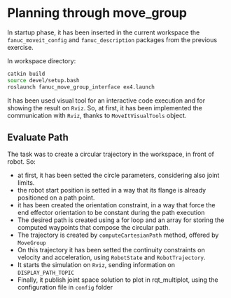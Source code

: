 # Planning through move_group

In startup phase, it has been inserted in the current workspace the `fanuc_moveit_config` and `fanuc_description` packages from the previous exercise.

In workspace directory:

```bash
catkin build
source devel/setup.bash
roslaunch fanuc_move_group_interface ex4.launch
```

It has been used visual tool for an interactive code execution and for showing the result on `Rviz`. So, at first, it has been implemented the communication with `Rviz`, thanks to `MoveItVisualTools` object.

## Evaluate Path

The task was to create a circular trajectory in the workspace, in front of robot. So:

- at first, it has been setted the circle parameters, considering also joint limits.
- the robot start position is setted in a way that its flange is already positioned on a path point.
- it has been created the orientation constraint, in a way that force the end effector orientation to be constant during the path execution
- The desired path is created using a for loop and an array for storing the computed waypoints that compose the circular path.
- The trajectory is created by `computeCartesianPath` method, offered by `MoveGroup`
- On this trajectory it has been setted the continuity constraints on velocity and acceleration, using `RobotState` and `RobotTrajectory`.
- It starts the simulation on `Rviz`, sending information on `DISPLAY_PATH_TOPIC`
- Finally, it publish joint space solution to plot in rqt_multiplot, using the configuration file in `config` folder
